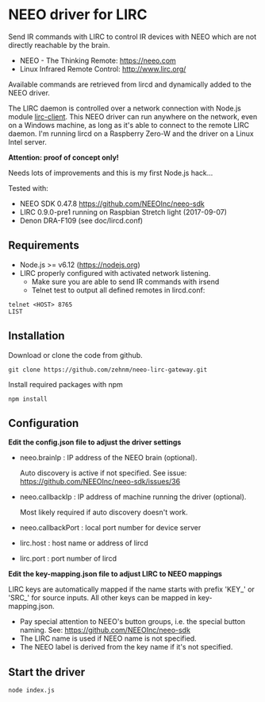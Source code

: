 # NEEO driver for LIRC
Send IR commands with LIRC to control IR devices with NEEO which are not directly reachable by the brain.

* NEEO - The Thinking Remote: https://neeo.com
* Linux Infrared Remote Control: http://www.lirc.org/

Available commands are retrieved from lircd and dynamically added to the NEEO driver.

The LIRC daemon is controlled over a network connection with Node.js module [lirc-client](https://github.com/hobbyquaker/lirc-client).
This NEEO driver can run anywhere on the network, even on a Windows machine, as long as it's able to connect to the remote LIRC daemon.
I'm running lircd on a Raspberry Zero-W and the driver on a Linux Intel server.

**Attention: proof of concept only!**

Needs lots of improvements and this is my first Node.js hack...

Tested with:
 - NEEO SDK 0.47.8 https://github.com/NEEOInc/neeo-sdk
 - LIRC 0.9.0-pre1 running on Raspbian Stretch light (2017-09-07)
 - Denon DRA-F109 (see doc/lircd.conf)

## Requirements
 - Node.js >= v6.12 (https://nodejs.org)
 - LIRC properly configured with activated network listening.
   - Make sure you are able to send IR commands with irsend
   - Telnet test to output all defined remotes in lircd.conf:
```
telnet <HOST> 8765
LIST
```

## Installation
Download or clone the code from github.
```
git clone https://github.com/zehnm/neeo-lirc-gateway.git
```
Install required packages with npm
```
npm install
```

## Configuration
**Edit the config.json file to adjust the driver settings** 
 - neeo.brainIp : IP address of the NEEO brain (optional).

   Auto discovery is active if not specified. 
   See issue: https://github.com/NEEOInc/neeo-sdk/issues/36

 - neeo.callbackIp : IP address of machine running the driver (optional).

   Most likely required if auto discovery doesn't work.

 - neeo.callbackPort : local port number for device server
 - lirc.host : host name or address of lircd
 - lirc.port : port number of lircd

**Edit the key-mapping.json file to adjust LIRC to NEEO mappings**

 LIRC keys are automatically mapped if the name starts with prefix 'KEY\_' or 'SRC\_' for source inputs.
 All other keys can be mapped in key-mapping.json.
 - Pay special attention to NEEO's button groups, i.e. the special button naming. See: https://github.com/NEEOInc/neeo-sdk 
 - The LIRC name is used if NEEO name is not specified. 
 - The NEEO label is derived from the key name if it's not specified.

## Start the driver

```
node index.js 
```
